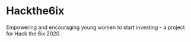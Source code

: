 # Hackthe6ix

Empowering and encouraging young women to start investing - a project for Hack the 6ix 2020.